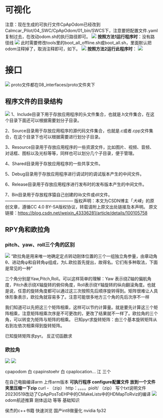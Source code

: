 # 可视化
注意：现在生成的可执行文件CpApOdom已经改到Calmcar_Pilot/04_SWC/CpApOdom/01_bin/SWCS下，注意要把配置文件.yaml复制过去，在改动odom.sh的执行路径即可。
![](images/2023-05-08-14-06-41.png)
**按照方法1运行程序时**：没有路径线
![](images/2023-05-09-15-55-38.png)
此时需要修改tools里的boot_all_offline.sh或boot_all.sh，里面默认把odom注释掉了，取消注释即可，如下。
![](images/2023-05-09-17-03-34.png)
**按照方法2运行此程序时**：
![](images/2023-05-09-15-41-15.png)
# 接口
![](images/2023-05-09-16-00-55.png)
proto文件都在08_interfaces/proto文件夹下


## 程序文件的目录结构
![](images/2023-05-15-18-09-41.png)
1、Include目录下用于存放应用程序的头文件集合，也就是.h文件集合，在这个目录下面还可以根据需要划分子目录。

2、Source目录用于存放应用程序的源代码文件集合，也就是.c或者.cpp文件集合，在这个目录下也可以根据需要进行划分子目录。

3、Resource目录用于存放应用程序的一些资源文件，比如图片、视频、音频、对话框、图标以及光标等等，同样也可以划分几个子目录，便于管理。

4、Shared目录用于存放应用程序的一些共享文件。

5、Debug目录用于存放应用程序进行调试时的调试版本产生的中间文件。

6、Release目录用于存放应用程序进行发布时的发布版本产生的中间文件。

7、Bin目录用于存放程序猿自己创建的lib文件或dll文件。
————————————————
版权声明：本文为CSDN博主「_大峰_」的原创文章，遵循CC 4.0 BY-SA版权协议，转载请附上原文出处链接及本声明。
原文链接：https://blog.csdn.net/weixin_43336281/article/details/100105758
## RPY角和欧拉角
### pitch、yaw、roll三个角的区别
![](images/2023-05-15-17-49-12.png)
“欧拉角是用来唯一地确定定点转动刚体位置的三个一组独立角参量，由章动角θ、进动角ψ和自转角φ组成，为L.欧拉首先提出，故得名。它们有多种取法，下面是常见的一种”

三个角分别是Yaw,Pitch,Roll。可以这样简单的理解：Yaw 表示绕Z轴的偏航角度，Pitch表示绕X轴旋转的俯仰角度，Roll表示绕Y轴旋转的纵向翻滚角度。也就是说，任意的旋转角度都可以通过这三次按照先后顺序旋转得到。矩阵很难让人具体形象表示，欧拉角就容易多了。注意可能很多地方三个角的先后次序不一样

我们知道可以先把这三个矩阵相乘，这样可以节约计算量。就是要先计算这三个矩阵相乘，注意矩阵相乘次序是不可更改的，更改了结果就不一样了。欧拉角的三个角，可以转变为矩阵与矩阵的相乘。
已知pyr求旋转矩阵：由三个基本旋转矩阵从右到左依次相乘得到旋转矩阵。

已知旋转矩阵求pyr。
反正切函数求
### 欧拉角
![](images/2023-05-16-15-19-11.png)
![](images/2023-05-16-15-25-52.png)

cpapodom      白
cpapinstoehr 白
cpaplocation... 江
三个


在自己电脑编译arm 上传arm版本
**可执行程序 configure配置文件 放到一个文件夹里压缩一下zip**
curl - （zip） http：。。。。piolt/ （zip）
写个txt说明文件  
20230519改动了CpApPosToEHP中的CMakeLists中的HDMapToRviz的编译
![](images/2023-05-19-10-26-33.png)
odom航迹推算 刚体运动 等等 基础知识

侯杰的c++书籍 快速浏览
国产int8做量化 nvidia fp32